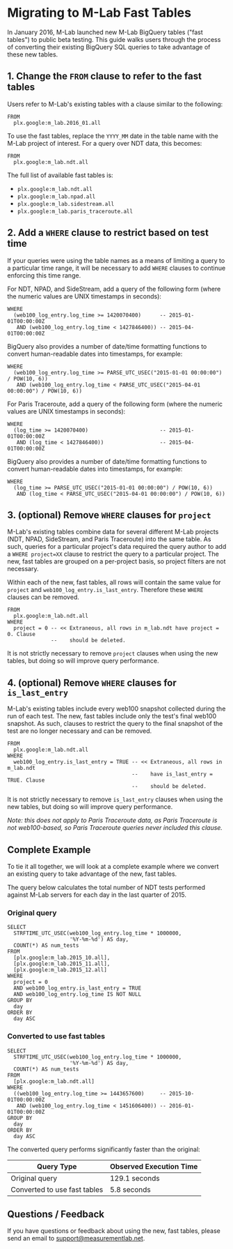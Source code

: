 # Migrating to M-Lab Fast Tables

In January 2016, M-Lab launched new M-Lab BigQuery tables ("fast tables") to public beta testing. This guide walks users through the process of converting their existing BigQuery SQL queries to take advantage of these new tables.

## 1. Change the `FROM` clause to refer to the fast tables

Users refer to M-Lab's existing tables with a clause similar to the following:

```
FROM
  plx.google:m_lab.2016_01.all
```

To use the fast tables, replace the `YYYY_MM` date in the table name with the M-Lab project of interest. For a query over NDT data, this becomes:

```
FROM
  plx.google:m_lab.ndt.all
```

The full list of available fast tables is:

* `plx.google:m_lab.ndt.all`
* `plx.google:m_lab.npad.all`
* `plx.google:m_lab.sidestream.all`
* `plx.google:m_lab.paris_traceroute.all`

## 2. Add a `WHERE` clause to restrict based on test time

If your queries were using the table names as a means of limiting a query to a particular time range, it will be necessary to add `WHERE` clauses to continue enforcing this time range.

For NDT, NPAD, and SideStream, add a query of the following form (where the
numeric values are UNIX timestamps in seconds):

```
WHERE
  (web100_log_entry.log_time >= 1420070400)      -- 2015-01-01T00:00:00Z
   AND (web100_log_entry.log_time < 1427846400)) -- 2015-04-01T00:00:00Z
```

BigQuery also provides a number of date/time formatting functions to convert
human-readable dates into timestamps, for example:

```
WHERE
  (web100_log_entry.log_time >= PARSE_UTC_USEC("2015-01-01 00:00:00") / POW(10, 6))
   AND (web100_log_entry.log_time < PARSE_UTC_USEC("2015-04-01 00:00:00") / POW(10, 6))
```

For Paris Traceroute, add a query of the following form (where the numeric
values are UNIX timestamps in seconds):

```
WHERE
  (log_time >= 1420070400)                       -- 2015-01-01T00:00:00Z
   AND (log_time < 1427846400))                  -- 2015-04-01T00:00:00Z
```

BigQuery also provides a number of date/time formatting functions to convert
human-readable dates into timestamps, for example:

```
WHERE
  (log_time >= PARSE_UTC_USEC("2015-01-01 00:00:00") / POW(10, 6))
   AND (log_time < PARSE_UTC_USEC("2015-04-01 00:00:00") / POW(10, 6))
```

## 3. (optional) Remove `WHERE` clauses for `project`

M-Lab's existing tables combine data for several different M-Lab projects (NDT, NPAD, SideStream, and Paris Traceroute) into the same table. As such, queries for a particular project's data required the query author to add a `WHERE project=XX` clause to restrict the query to a particular project. The new, fast tables are grouped on a per-project basis, so project filters are not necessary.

Within each of the new, fast tables, all rows will contain the same value for `project` and `web100_log_entry.is_last_entry`. Therefore these `WHERE` clauses can be removed.

```
FROM
  plx.google:m_lab.ndt.all
WHERE
  project = 0 -- << Extraneous, all rows in m_lab.ndt have project = 0. Clause
              --    should be deleted.
```

It is not strictly necessary to remove `project` clauses when using the new tables, but doing so will improve query performance.

## 4. (optional) Remove `WHERE` clauses for `is_last_entry`

M-Lab's existing tables include every web100 snapshot collected during the run of each test. The new, fast tables include only the test's final web100 snapshot. As such, clauses to restrict the query to the final snapshot of the test are no longer necessary and can be removed.

```
FROM
  plx.google:m_lab.ndt.all
WHERE
  web100_log_entry.is_last_entry = TRUE -- << Extraneous, all rows in m_lab.ndt
                                        --    have is_last_entry = TRUE. Clause
                                        --    should be deleted.
```

It is not strictly necessary to remove `is_last_entry` clauses when using the new tables, but doing so will improve query performance.

*Note: this does not apply to Paris Traceroute data, as Paris Traceroute is not web100-based, so Paris Traceroute queries never included this clause.*

## Complete Example

To tie it all together, we will look at a complete example where we convert an existing query to take advantage of the new, fast tables.

The query below calculates the total number of NDT tests performed against M-Lab servers for each day in the last quarter of 2015.

### Original query

```
SELECT
  STRFTIME_UTC_USEC(web100_log_entry.log_time * 1000000,
                    '%Y-%m-%d') AS day,
  COUNT(*) AS num_tests
FROM
  [plx.google:m_lab.2015_10.all],
  [plx.google:m_lab.2015_11.all],
  [plx.google:m_lab.2015_12.all]
WHERE
  project = 0
  AND web100_log_entry.is_last_entry = TRUE
  AND web100_log_entry.log_time IS NOT NULL
GROUP BY
  day
ORDER BY
  day ASC
```

### Converted to use fast tables

```
SELECT
  STRFTIME_UTC_USEC(web100_log_entry.log_time * 1000000,
                    '%Y-%m-%d') AS day,
  COUNT(*) AS num_tests
FROM
  [plx.google:m_lab.ndt.all]
WHERE
  ((web100_log_entry.log_time >= 1443657600)     -- 2015-10-01T00:00:00Z
   AND (web100_log_entry.log_time < 1451606400)) -- 2016-01-01T00:00:00Z
GROUP BY
  day
ORDER BY
  day ASC
```

The converted query performs significantly faster than the original:

| Query Type                   | Observed Execution Time |
|------------------------------|-------------------------|
| Original query               | 129.1 seconds           |
| Converted to use fast tables | 5.8 seconds             |

## Questions / Feedback

If you have questions or feedback about using the new, fast tables, please send an email to [support@measurementlab.net](support@measurementlab.net).
